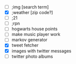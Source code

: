 - [ ] ;img [search term]
- [x] ;weather [zip code?]
- [ ] ;21
- [ ] ;rpn
- [ ] hogwarts house points
- [ ] make music player work
- [ ] markov generator
- [x] tweet fetcher
- [x] images with twitter messages
- [ ] twitter photo albums
